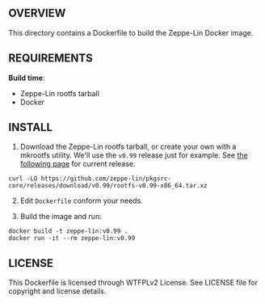 OVERVIEW
--------
This directory contains a Dockerfile to build the Zeppe-Lin Docker
image.


REQUIREMENTS
------------
**Build time**:
- Zeppe-Lin rootfs tarball
- Docker


INSTALL
-------
1. Download the Zeppe-Lin rootfs tarball, or create your own with a
   mkrootfs utility.  We'll use the `v0.99` release just for example.
   See [the following page][1] for current release.

```
curl -LO https://github.com/zeppe-lin/pkgsrc-core/releases/download/v0.99/rootfs-v0.99-x86_64.tar.xz
```

2. Edit `Dockerfile` conform your needs.

3. Build the image and run:

```
docker build -t zeppe-lin:v0.99 .
docker run -it --rm zeppe-lin:v0.99
```

[1]: https://github.com/zeppe-lin/pkgsrc-core/releases/latest

LICENSE
-------
This Dockerfile is licensed through WTFPLv2 License.
See LICENSE file for copyright and license details.
